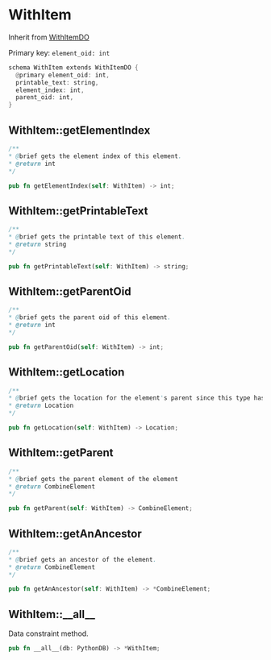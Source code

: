 # WithItem

Inherit from [WithItemDO](./WithItemDO.md)

Primary key: `element_oid: int`

```rust
schema WithItem extends WithItemDO {
  @primary element_oid: int,
  printable_text: string,
  element_index: int,
  parent_oid: int,
}
```
## WithItem::getElementIndex

```java
/**
* @brief gets the element index of this element.
* @return int
*/
```
```rust
pub fn getElementIndex(self: WithItem) -> int;
```
## WithItem::getPrintableText

```java
/**
* @brief gets the printable text of this element.
* @return string
*/
```
```rust
pub fn getPrintableText(self: WithItem) -> string;
```
## WithItem::getParentOid

```java
/**
* @brief gets the parent oid of this element.
* @return int
*/
```
```rust
pub fn getParentOid(self: WithItem) -> int;
```
## WithItem::getLocation

```java
/**
* @brief gets the location for the element's parent since this type has no location info.
* @return Location
*/
```
```rust
pub fn getLocation(self: WithItem) -> Location;
```
## WithItem::getParent

```java
/**
* @brief gets the parent element of the element
* @return CombineElement 
*/
```
```rust
pub fn getParent(self: WithItem) -> CombineElement;
```
## WithItem::getAnAncestor

```java
/**
* @brief gets an ancestor of the element.
* @return CombineElement 
*/
```
```rust
pub fn getAnAncestor(self: WithItem) -> *CombineElement;
```
## WithItem::\_\_all\_\_

Data constraint method.

```rust
pub fn __all__(db: PythonDB) -> *WithItem;
```
